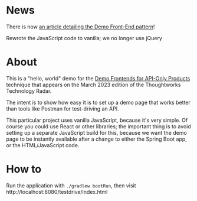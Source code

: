 # News

There is now <a href="https://martinfowler.com/articles/demo-front-end.html">an article detailing the Demo Front-End pattern</a>!

Rewrote the JavaScript code to vanilla; we no longer use jQuery

# About

This is a "hello, world" demo for the [Demo Frontends for API-Only Products](https://www.thoughtworks.com/radar/techniques/demo-frontends-for-api-only-products) technique that appears on the March 2023 edition of the Thoughtworks Technology Radar.

The intent is to show how easy it is to set up a demo page that works better than tools like Postman for test-driving an API.

This particular project uses vanilla JavaScript, because it's very simple. Of course you could use React or other libraries; the important thing is to avoid setting up a separate JavaScript build for this, because we want the demo page to be instantly available after a change to either the Spring Boot app, or the HTML/JavaScript code.

# How to

Run the application with `./gradlew bootRun`, then visit http://localhost:8080/testdrive/index.html
